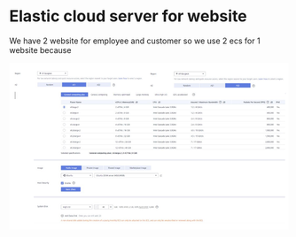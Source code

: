# Elastic cloud server for website

We have 2 website for employee and customer so we use 2 ecs for 1 website because&#x20;

![](<../../../../.gitbook/assets/image (6).png>)
